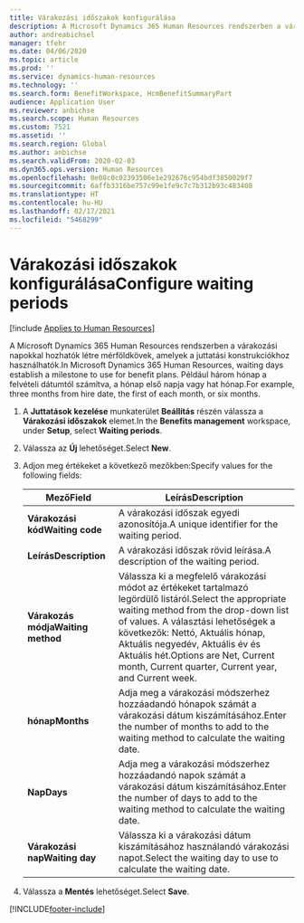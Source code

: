 ```yaml
---
title: Várakozási időszakok konfigurálása
description: A Microsoft Dynamics 365 Human Resources rendszerben a várakozási napokkal hozhatók létre mérföldkövek, amelyek a juttatási konstrukciókhoz használhatók.
author: andreabichsel
manager: tfehr
ms.date: 04/06/2020
ms.topic: article
ms.prod: ''
ms.service: dynamics-human-resources
ms.technology: ''
ms.search.form: BenefitWorkspace, HcmBenefitSummaryPart
audience: Application User
ms.reviewer: anbichse
ms.search.scope: Human Resources
ms.custom: 7521
ms.assetid: ''
ms.search.region: Global
ms.author: anbichse
ms.search.validFrom: 2020-02-03
ms.dyn365.ops.version: Human Resources
ms.openlocfilehash: 0e08c0c02393506e1e292676c954bdf3850029f7
ms.sourcegitcommit: 6affb3316be757c99e1fe9c7c7b312b93c483408
ms.translationtype: HT
ms.contentlocale: hu-HU
ms.lasthandoff: 02/17/2021
ms.locfileid: "5468299"
---
```

# <a name="configure-waiting-periods"></a><span data-ttu-id="b12d4-103">Várakozási időszakok konfigurálása</span><span class="sxs-lookup"><span data-stu-id="b12d4-103">Configure waiting periods</span></span>

[!include [Applies to Human Resources](../includes/applies-to-hr.md)]

<span data-ttu-id="b12d4-104">A Microsoft Dynamics 365 Human Resources rendszerben a várakozási napokkal hozhatók létre mérföldkövek, amelyek a juttatási konstrukciókhoz használhatók.</span><span class="sxs-lookup"><span data-stu-id="b12d4-104">In Microsoft Dynamics 365 Human Resources, waiting days establish a milestone to use for benefit plans.</span></span> <span data-ttu-id="b12d4-105">Például három hónap a felvételi dátumtól számítva, a hónap első napja vagy hat hónap.</span><span class="sxs-lookup"><span data-stu-id="b12d4-105">For example, three months from hire date, the first of each month, or six months.</span></span>   

1. <span data-ttu-id="b12d4-106">A **Juttatások kezelése** munkaterület **Beállítás** részén válassza a **Várakozási időszakok** elemet.</span><span class="sxs-lookup"><span data-stu-id="b12d4-106">In the **Benefits management** workspace, under **Setup**, select **Waiting periods**.</span></span>

2. <span data-ttu-id="b12d4-107">Válassza az **Új** lehetőséget.</span><span class="sxs-lookup"><span data-stu-id="b12d4-107">Select **New**.</span></span>

3. <span data-ttu-id="b12d4-108">Adjon meg értékeket a következő mezőkben:</span><span class="sxs-lookup"><span data-stu-id="b12d4-108">Specify values for the following fields:</span></span>

   | <span data-ttu-id="b12d4-109">Mező</span><span class="sxs-lookup"><span data-stu-id="b12d4-109">Field</span></span> | <span data-ttu-id="b12d4-110">Leírás</span><span class="sxs-lookup"><span data-stu-id="b12d4-110">Description</span></span> |
   | --- | --- |
   | <span data-ttu-id="b12d4-111">**Várakozási kód**</span><span class="sxs-lookup"><span data-stu-id="b12d4-111">**Waiting code**</span></span> | <span data-ttu-id="b12d4-112">A várakozási időszak egyedi azonosítója.</span><span class="sxs-lookup"><span data-stu-id="b12d4-112">A unique identifier for the waiting period.</span></span> |
   | <span data-ttu-id="b12d4-113">**Leírás**</span><span class="sxs-lookup"><span data-stu-id="b12d4-113">**Description**</span></span> | <span data-ttu-id="b12d4-114">A várakozási időszak rövid leírása.</span><span class="sxs-lookup"><span data-stu-id="b12d4-114">A description of the waiting period.</span></span> |
   | <span data-ttu-id="b12d4-115">**Várakozás módja**</span><span class="sxs-lookup"><span data-stu-id="b12d4-115">**Waiting method**</span></span> | <span data-ttu-id="b12d4-116">Válassza ki a megfelelő várakozási módot az értékeket tartalmazó legördülő listáról.</span><span class="sxs-lookup"><span data-stu-id="b12d4-116">Select the appropriate waiting method from the drop-down list of values.</span></span> <span data-ttu-id="b12d4-117">A választási lehetőségek a következők: Nettó, Aktuális hónap, Aktuális negyedév, Aktuális év és Aktuális hét.</span><span class="sxs-lookup"><span data-stu-id="b12d4-117">Options are Net, Current month, Current quarter, Current year, and Current week.</span></span> |
   | <span data-ttu-id="b12d4-118">**hónap**</span><span class="sxs-lookup"><span data-stu-id="b12d4-118">**Months**</span></span> | <span data-ttu-id="b12d4-119">Adja meg a várakozási módszerhez hozzáadandó hónapok számát a várakozási dátum kiszámításához.</span><span class="sxs-lookup"><span data-stu-id="b12d4-119">Enter the number of months to add to the waiting method to calculate the waiting date.</span></span> |
   | <span data-ttu-id="b12d4-120">**Nap**</span><span class="sxs-lookup"><span data-stu-id="b12d4-120">**Days**</span></span> | <span data-ttu-id="b12d4-121">Adja meg a várakozási módszerhez hozzáadandó napok számát a várakozási dátum kiszámításához.</span><span class="sxs-lookup"><span data-stu-id="b12d4-121">Enter the number of days to add to the waiting method to calculate the waiting date.</span></span> |
   | <span data-ttu-id="b12d4-122">**Várakozási nap**</span><span class="sxs-lookup"><span data-stu-id="b12d4-122">**Waiting day**</span></span> | <span data-ttu-id="b12d4-123">Válassza ki a várakozási dátum kiszámításához használandó várakozási napot.</span><span class="sxs-lookup"><span data-stu-id="b12d4-123">Select the waiting day to use to calculate the waiting date.</span></span> |

4. <span data-ttu-id="b12d4-124">Válassza a **Mentés** lehetőséget.</span><span class="sxs-lookup"><span data-stu-id="b12d4-124">Select **Save**.</span></span>


[!INCLUDE[footer-include](../includes/footer-banner.md)]